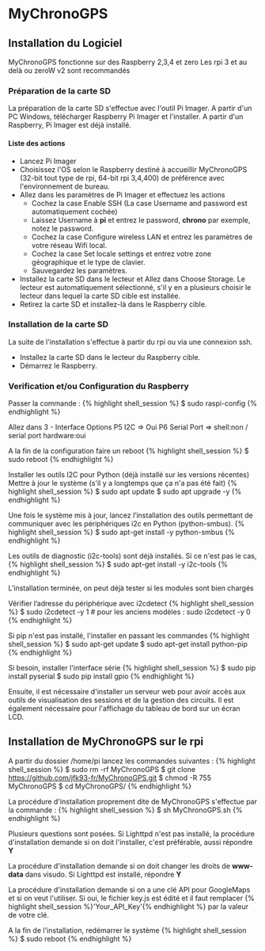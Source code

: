 MyChronoGPS
==
Installation du Logiciel
-
MyChronoGPS fonctionne sur des Raspberry 2,3,4 et zero
Les rpi 3 et au delà ou zeroW v2 sont recommandés 

### Préparation de la carte SD #
La préparation de la carte SD s'effectue avec l'outil Pi Imager.
A partir d'un PC Windows, télécharger Raspberry Pi Imager et l'installer.
A partir d'un Raspberry, Pi Imager est déjà installé.

#### Liste des actions
- Lancez Pi Imager
- Choisissez l'OS selon le Raspberry destiné à accueillir MyChronoGPS (32-bit tout type de rpi, 64-bit rpi 3,4,400) de préférence avec l'environnement de bureau.
- Allez dans les paramètres de Pi Imager et effectuez les actions
	- Cochez la case Enable SSH
		(La case Username and password est automatiquement cochée)
	- Laissez Username à **pi** et entrez le password, **chrono** par exemple, notez le password.
	- Cochez la case Configure wireless LAN et entrez les paramètres de votre réseau Wifi local.
	- Cochez la case Set locale settings et entrez votre zone géographique et le type de clavier.
	- Sauvegardez les paramètres.
- Installez la carte SD dans le lecteur et Allez dans Choose Storage.
	Le lecteur est automatiquement sélectionné, s'il y en a plusieurs choisir le lecteur dans lequel la carte SD cible est installée.
- Retirez la carte SD et installez-là dans le Raspberry cible.

### Installation de la carte SD #
La suite de l'installation s'effectue à partir du rpi ou via une connexion ssh.
- Installez la carte SD dans le lecteur du Raspberry cible.
- Démarrez le Raspberry.

### Verification et/ou Configuration du Raspberry
Passer la commande :
{% highlight shell_session %}
	$ sudo raspi-config
{% endhighlight %}

Allez dans
3 - Interface Options
	P5 I2C => Oui
	P6 Serial Port => shell:non / serial port hardware:oui

A la fin de la configuration faire un reboot
{% highlight shell_session %}
	$ sudo reboot
{% endhighlight %}

Installer les outils I2C pour Python (déjà installé sur les versions récentes)
Mettre à jour le système (s'il y a longtemps que ça n'a pas été fait)
{% highlight shell_session %}
	$ sudo apt update
	$ sudo apt upgrade -y
{% endhighlight %}

Une fois le système mis à jour, lancez l’installation des outils permettant de communiquer avec les périphériques i2c en Python (python-smbus).
{% highlight shell_session %}
	$ sudo apt-get install -y python-smbus
{% endhighlight %}

Les outils de diagnostic (i2c-tools) sont déjà installés.
Si ce n'est pas le cas,
{% highlight shell_session %}
	$ sudo apt-get install -y i2c-tools
{% endhighlight %}

L’installation terminée, on peut déjà tester si les modules sont bien chargés

Vérifier l’adresse du périphérique avec i2cdetect
{% highlight shell_session %}
	$ sudo i2cdetect -y 1 # pour les anciens modèles : sudo i2cdetect -y 0
{% endhighlight %}

Si pip n'est pas installé, l'installer en passant les commandes
{% highlight shell_session %}
	$ sudo apt-get update
	$ sudo apt-get install python-pip
{% endhighlight %}

Si besoin, installer l'interface série
{% highlight shell_session %}
	$ sudo pip install pyserial
	$ sudo pip install gpio
{% endhighlight %}


Ensuite, il est nécessaire d'installer un serveur web pour avoir accès aux outils de visualisation des sessions et de la gestion des circuits.
Il est également nécessaire pour l'affichage du tableau de bord sur un écran LCD. 

Installation de MyChronoGPS sur le rpi
--------------------------------------

A partir du dossier /home/pi lancez les commandes suivantes :
{% highlight shell_session %}
	$ sudo rm -rf MyChronoGPS
	$ git clone https://github.com/jfk93-fr/MyChronoGPS.git
	$ chmod -R 755 MyChronoGPS
	$ cd MyChronoGPS/
{% endhighlight %}

La procédure d'installation proprement dite de MyChronoGPS s'effectue par la commande :
{% highlight shell_session %}
	$ sh MyChronoGPS.sh 
{% endhighlight %}

Plusieurs questions sont posées.
Si Lighttpd n'est pas installé, la procédure d'installation demande si on doit l'installer, c'est préférable, aussi répondre **Y**

La procédure d'installation demande si on doit changer les droits de **www-data** dans visudo.
Si Lighttpd est installé, répondre **Y**

La procédure d'installation demande si on a une clé API pour GoogleMaps et si on veut l'utiliser.
Si oui, le fichier key.js est édité et il faut remplacer {% highlight shell_session %}'Your_API_Key'{% endhighlight %} par la valeur de votre clé.

A la fin de l'installation, redémarrer le système
{% highlight shell_session %}
	$ sudo reboot
{% endhighlight %}

